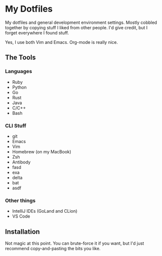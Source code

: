# My Dotfiles

My dotfiles and general development environment settings.
Mostly cobbled together by copying stuff I liked from other people.
I'd give credit, but I forget everywhere I found stuff.

Yes, I use both Vim and Emacs.
Org-mode is really nice.

## The Tools

### Languages

* Ruby
* Python
* Go
* Rust
* Java
* C/C++
* Bash

### CLI Stuff

* git
* Emacs
* Vim
* Homebrew (on my MacBook)
* Zsh
* Antibody
* fasd
* exa
* delta
* bat
* asdf

### Other things

* IntelliJ IDEs (GoLand and CLion)
* VS Code

## Installation

Not magic at this point.
You can brute-force it if you want, but I'd just recommend copy-and-pasting the bits you like.
